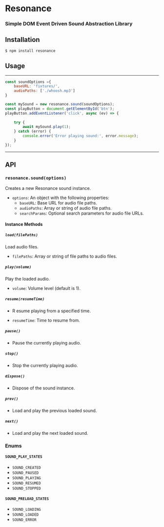 Resonance
=========
### Simple DOM Event Driven Sound Abstraction Library

Installation
------------

```bash 
$ npm install resonance
```
## Usage
-----

```javascript 
const soundOptions ={
    baseURL: 'fixtures/',
    audioPaths: ['./whoosh.mp3']
}

const mySound = new resonance.sound(soundOptions);
const playButton = document.getElementById('btn');
playButton.addEventListener('click', async (ev) => {
    
    try {
        await mySound.play(1);
    } catch (error) {
        console.error('Error playing sound:', error.message);
    }
});
```
---
API
---

### `resonance.sound(options)`
Creates a new Resonance sound instance.

* `options`: An object with the following properties:
  * `baseURL`: Base URL for audio file paths.
  * `audioPaths`: Array or string of audio file paths.
  * `searchParams`: Optional search parameters for audio file URLs.

#### Instance Methods

##### `load(filePaths)`
Load audio files.
* `filePaths`: Array or string of file paths to audio files.

##### `play(volume)`
Play the loaded audio.
* `volume`: Volume level (default is 1).

##### `resume(resumeTime)`
- R esume playing from a specified time.
* `resumeTime`: Time to resume from.

##### `pause()`
- Pause the currently playing audio.


##### `stop()`
- Stop the currently playing audio.

##### `dispose()`
- Dispose of the sound instance.

##### `prev()`
- Load and play the previous loaded sound.

##### `next()`
- Load and play the next loaded sound.

### Enums
#### `SOUND_PLAY_STATES`
* `SOUND_CREATED`
* `SOUND_PAUSED`
* `SOUND_PLAYING`
* `SOUND_RESUMED`
* `SOUND_STOPPED`

#### `SOUND_PRELOAD_STATES`
* `SOUND_LOADING`
* `SOUND_LOADED`
* `SOUND_ERROR`

